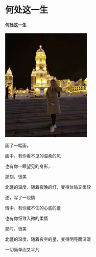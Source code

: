 # 何处这一生


#### 何处这一生

<img src="/images/01.jpg" alt="01" style="zoom: 33%;" />

画了一幅画，

画中，有你看不见的温柔的风

也有你一眼望见的身影，

那刻，很美

北疆的温度，随着夜晚的灯，变得体贴又柔软



遂，写了一段情

情中，有你藏不住的心底的羞

也有你细致入微的柔情

那时，很美

北疆的温度，随着夜空的星，变得明亮而温暖



一切简单而又平凡



 




